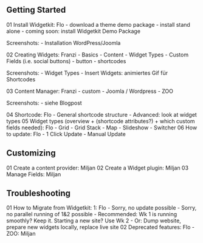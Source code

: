 ## Getting Started

01 Install Widgetkit: Flo
    - download a theme demo package
    - install stand alone
    - coming soon: install Widgetkit Demo Package

Screenshots:
    - Installation WordPress/Joomla

02 Creating Widgets: Franzi
    - Basics
        - Content
        - Widget Types
        - Custom Fields (i.e. social buttons)
    - button
    - shortcodes

Screenshots:
    - Widget Types
    - Insert Widgets: animiertes Gif für Shortcodes

03 Content Manager: Franzi
    - custom
    - Joomla / Wordpress
    - ZOO

Screenshots:
    - siehe Blogpost

04 Shortcode: Flo
    - General shortcode structure
    - Advanced: look at widget types
05 Widget types (overview + (shortcode attributes?) + which custom fields needed): Flo
    - Grid
    - Grid Stack
    - Map
    - Slideshow
    - Switcher
06 How to update: Flo
    - 1 Click Update
    - Manual Update

## Customizing

01 Create a content provider: Miljan
02 Create a Widget plugin: Miljan
03 Manage Fields: Miljan

## Troubleshooting

01 How to Migrate from Widgetkit: 1: Flo
    - Sorry, no update possible
    - Sorry, no parallel running of 1&2 possible
    - Recommended: Wk 1 is running smoothly? Keep it. Starting a new site? Use Wk 2
    - Or: Dump website, prepare new widgets locally, replace live site
02 Deprecated features: Flo
    - ZOO: Miljan
